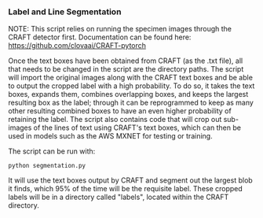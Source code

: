 ### Label and Line Segmentation

NOTE: This script relies on running the specimen images through the CRAFT detector first. 
Documentation can be found here: https://github.com/clovaai/CRAFT-pytorch

Once the text boxes have been obtained from CRAFT (as the .txt file), all that needs to be changed in the script are the directory paths. The script will
import the original images along with the CRAFT text boxes and be able to output the cropped label with a high probability. To do so, it takes the text 
boxes, expands them, combines overlapping boxes, and keeps the largest resulting box as the label; through it can be reprogrammed to keep as many other 
resulting combined boxes to have an even higher probability of retaining the label. The script also contains code that will crop out sub-images of the lines 
of text using CRAFT's text boxes, which can then be used in models such as the AWS MXNET for testing or training. 

The script can be run with:
```
python segmentation.py
```
It will use the text boxes output by CRAFT and segment out the largest blob it finds, which 95% of the time will be the requisite label. These cropped
labels will be in a directory called "labels", located within the CRAFT directory.
